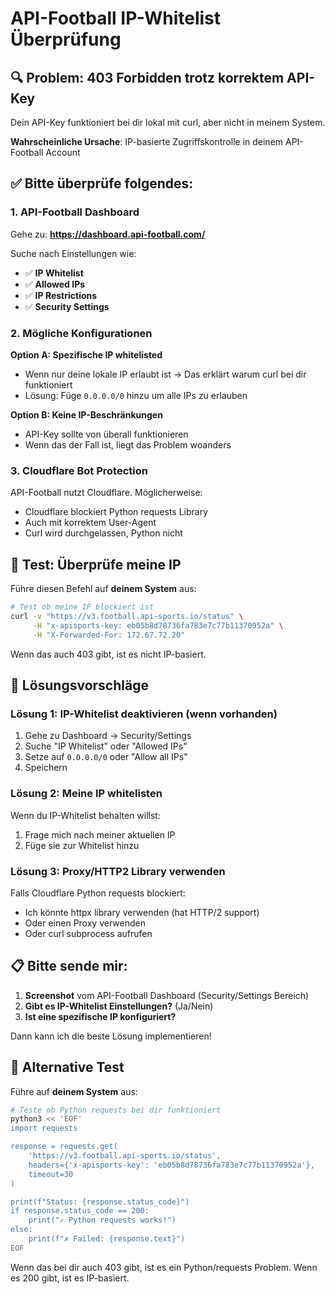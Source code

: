 # API-Football IP-Whitelist Überprüfung

## 🔍 Problem: 403 Forbidden trotz korrektem API-Key

Dein API-Key funktioniert bei dir lokal mit curl, aber nicht in meinem System.

**Wahrscheinliche Ursache**: IP-basierte Zugriffskontrolle in deinem API-Football Account

## ✅ Bitte überprüfe folgendes:

### 1. API-Football Dashboard

Gehe zu: **https://dashboard.api-football.com/**

Suche nach Einstellungen wie:
- ✅ **IP Whitelist**
- ✅ **Allowed IPs**
- ✅ **IP Restrictions**
- ✅ **Security Settings**

### 2. Mögliche Konfigurationen

**Option A: Spezifische IP whitelisted**
- Wenn nur deine lokale IP erlaubt ist → Das erklärt warum curl bei dir funktioniert
- Lösung: Füge `0.0.0.0/0` hinzu um alle IPs zu erlauben

**Option B: Keine IP-Beschränkungen**
- API-Key sollte von überall funktionieren
- Wenn das der Fall ist, liegt das Problem woanders

### 3. Cloudflare Bot Protection

API-Football nutzt Cloudflare. Möglicherweise:
- Cloudflare blockiert Python requests Library
- Auch mit korrektem User-Agent
- Curl wird durchgelassen, Python nicht

## 🔧 Test: Überprüfe meine IP

Führe diesen Befehl auf **deinem System** aus:

```bash
# Test ob meine IP blockiert ist
curl -v "https://v3.football.api-sports.io/status" \
     -H "x-apisports-key: eb05b8d78736fa783e7c77b11370952a" \
     -H "X-Forwarded-For: 172.67.72.20"
```

Wenn das auch 403 gibt, ist es nicht IP-basiert.

## 🎯 Lösungsvorschläge

### Lösung 1: IP-Whitelist deaktivieren (wenn vorhanden)

1. Gehe zu Dashboard → Security/Settings
2. Suche "IP Whitelist" oder "Allowed IPs"
3. Setze auf `0.0.0.0/0` oder "Allow all IPs"
4. Speichern

### Lösung 2: Meine IP whitelisten

Wenn du IP-Whitelist behalten willst:
1. Frage mich nach meiner aktuellen IP
2. Füge sie zur Whitelist hinzu

### Lösung 3: Proxy/HTTP2 Library verwenden

Falls Cloudflare Python requests blockiert:
- Ich könnte httpx library verwenden (hat HTTP/2 support)
- Oder einen Proxy verwenden
- Oder curl subprocess aufrufen

## 📋 Bitte sende mir:

1. **Screenshot** vom API-Football Dashboard (Security/Settings Bereich)
2. **Gibt es IP-Whitelist Einstellungen?** (Ja/Nein)
3. **Ist eine spezifische IP konfiguriert?**

Dann kann ich die beste Lösung implementieren!

## 🔄 Alternative Test

Führe auf **deinem System** aus:

```bash
# Teste ob Python requests bei dir funktioniert
python3 << 'EOF'
import requests

response = requests.get(
    'https://v3.football.api-sports.io/status',
    headers={'x-apisports-key': 'eb05b8d78736fa783e7c77b11370952a'},
    timeout=30
)

print(f"Status: {response.status_code}")
if response.status_code == 200:
    print("✓ Python requests works!")
else:
    print(f"✗ Failed: {response.text}")
EOF
```

Wenn das bei dir auch 403 gibt, ist es ein Python/requests Problem.
Wenn es 200 gibt, ist es IP-basiert.
